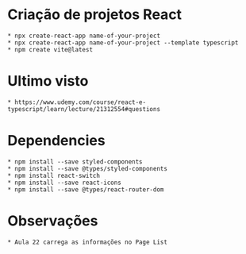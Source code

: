 # Criação de projetos React
    * npx create-react-app name-of-your-project
    * npx create-react-app name-of-your-project --template typescript
    * npm create vite@latest
# Ultimo visto
    * https://www.udemy.com/course/react-e-typescript/learn/lecture/21312554#questions
# Dependencies
    * npm install --save styled-components
    * npm install --save @types/styled-components
    * npm install react-switch
    * npm install --save react-icons
    * npm install --save @types/react-router-dom
# Observações
    * Aula 22 carrega as informações no Page List